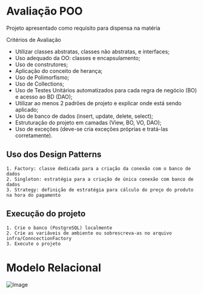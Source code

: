 # Avaliação POO
Projeto apresentado como requisito para dispensa na matéria

Critérios de Avaliação
- Utilizar classes abstratas, classes não abstratas, e interfaces;
- Uso adequado da OO: classes e encapsulamento;
- Uso de construtores;
- Aplicação do conceito de herança;
- Uso de Polimorfismo;
- Uso de Collections;
- Uso de Testes Unitários automatizados para cada regra de negócio (BO) e acesso ao BD (DAO);
- Utilizar ao menos 2 padrões de projeto e explicar onde está sendo aplicado;
- Uso de banco de dados (insert, update, delete, select);
- Estruturação do projeto em camadas (View, BO, VO, DAO);
- Uso de exceções (deve-se cria exceções próprias e tratá-las corretamente).

## Uso dos Design Patterns
    1. Factory: classe dedicada para a criação da conexão com o banco de dados
    2. Singleton: estratégia para a criação de única conexão com banco de dados
    3. Strategy: definição de estratégia para cálculo do preço do produto na hora do pagamento

## Execução do projeto
    1. Crie o banco (PostgreSQL) localmente
    2. Crie as variáveis de ambiente ou sobrescreva-as no arquivo infra/ConncectionFactory
    3. Execute o projeto

# Modelo Relacional
![Image](https://github.com/user-attachments/assets/ca3e102f-3872-42b3-984a-6987b95bbfe1)
